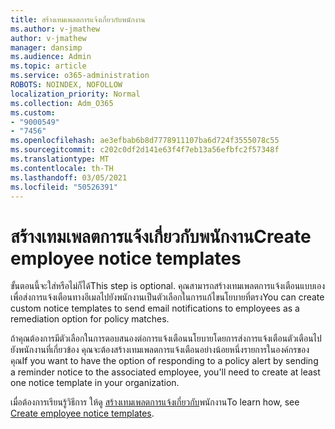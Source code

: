 ```yaml
---
title: สร้างเทมเพลตการแจ้งเกี่ยวกับพนักงาน
ms.author: v-jmathew
author: v-jmathew
manager: dansimp
ms.audience: Admin
ms.topic: article
ms.service: o365-administration
ROBOTS: NOINDEX, NOFOLLOW
localization_priority: Normal
ms.collection: Adm_O365
ms.custom:
- "9000549"
- "7456"
ms.openlocfilehash: ae3efbab6b8d7778911107ba6d724f3555078c55
ms.sourcegitcommit: c202c0df2d141e63f4f7eb13a56efbfc2f57348f
ms.translationtype: MT
ms.contentlocale: th-TH
ms.lasthandoff: 03/05/2021
ms.locfileid: "50526391"
---
```

# <a name="create-employee-notice-templates"></a><span data-ttu-id="7e70d-102">สร้างเทมเพลตการแจ้งเกี่ยวกับพนักงาน</span><span class="sxs-lookup"><span data-stu-id="7e70d-102">Create employee notice templates</span></span>

<span data-ttu-id="7e70d-103">ขั้นตอนนี้จะใส่หรือไม่ก็ได้</span><span class="sxs-lookup"><span data-stu-id="7e70d-103">This step is optional.</span></span> <span data-ttu-id="7e70d-104">คุณสามารถสร้างเทมเพลตการแจ้งเตือนแบบเองเพื่อส่งการแจ้งเตือนทางอีเมลไปยังพนักงานเป็นตัวเลือกในการแก้ไขนโยบายที่ตรง</span><span class="sxs-lookup"><span data-stu-id="7e70d-104">You can create custom notice templates to send email notifications to employees as a remediation option for policy matches.</span></span>

<span data-ttu-id="7e70d-105">ถ้าคุณต้องการมีตัวเลือกในการตอบสนองต่อการแจ้งเตือนนโยบายโดยการส่งการแจ้งเตือนตัวเตือนไปยังพนักงานที่เกี่ยวข้อง คุณจะต้องสร้างเทมเพลตการแจ้งเตือนอย่างน้อยหนึ่งรายการในองค์กรของคุณ</span><span class="sxs-lookup"><span data-stu-id="7e70d-105">If you want to have the option of responding to a policy alert by sending a reminder notice to the associated employee, you'll need to create at least one notice template in your organization.</span></span>

<span data-ttu-id="7e70d-106">เมื่อต้องการเรียนรู้วิธีการ ให้ดู [สร้างเทมเพลตการแจ้งเกี่ยวกับ](https://go.microsoft.com/fwlink/?linkid=2129080)พนักงาน</span><span class="sxs-lookup"><span data-stu-id="7e70d-106">To learn how, see [Create employee notice templates](https://go.microsoft.com/fwlink/?linkid=2129080).</span></span>
